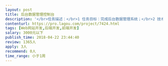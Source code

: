 ```yaml
---                
layout: post       
title: 后台数据管理控制台           
description: '</br>任务描述：</br>1 任务目标：完成后台数据管理系统；</br>2 技术选型：基于Python/Django；</br>3 功能点：a 对业务数据的增删改查；</br>               b 对文件的上传下载；</br>               c 少量的处理逻辑；</br>               d 用户管理、权限管理；</br>4 开发周期：功能简单，期望3天以内完成；</br>5 其他要求：</br>   容易沟通；</br>   熟悉Python开发，熟悉Django/Flask（不使用django admin）；</br>   熟悉基本的html/js/css。</br>'     
contenturl: https://pro.lagou.com/project/7424.html      
tags: [Web网站开发,后端开发,前端开发]            
salary: 3000元以下          
publish_time: 2018-04-22 23:44:40         
review: 1365人                   
apply: 3人                   
recommend: 0人                   
time_range: 小于1周              
---                 
```


